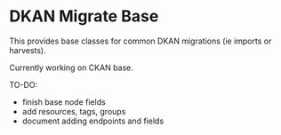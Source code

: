 DKAN Migrate Base
=================
This provides base classes for common DKAN migrations (ie imports or harvests).

Currently working on CKAN base.

TO-DO:
* finish base node fields
* add resources, tags, groups
* document adding endpoints and fields

